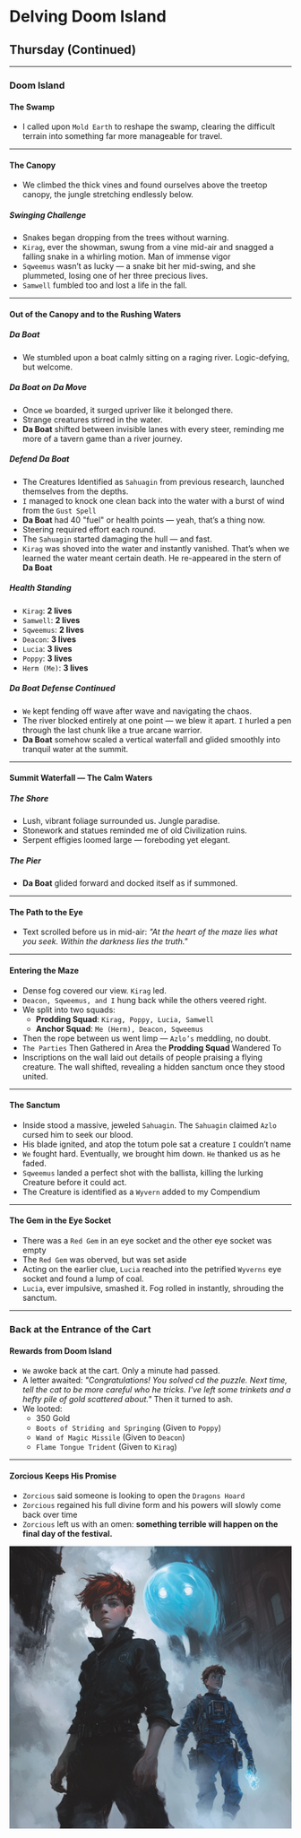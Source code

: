 # Delving Doom Island

## Thursday (Continued)

---

### Doom Island

#### The Swamp

- I called upon `Mold Earth` to reshape the swamp, clearing the difficult terrain into something far more manageable for travel.

---

#### The Canopy

- We climbed the thick vines and found ourselves above the treetop canopy, the jungle stretching endlessly below.

##### Swinging Challenge

- Snakes began dropping from the trees without warning.
- `Kirag`, ever the showman, swung from a vine mid-air and snagged a falling snake in a whirling motion. Man of immense vigor
- `Sqweemus` wasn’t as lucky — a snake bit her mid-swing, and she plummeted, losing one of her three precious lives.
- `Samwell` fumbled too and lost a life in the fall.

---

#### Out of the Canopy and to the Rushing Waters

##### **Da Boat**

- We stumbled upon a boat calmly sitting on a raging river. Logic-defying, but welcome.

##### **Da Boat** on **Da Move**

- Once `we` boarded, it surged upriver like it belonged there.
- Strange creatures stirred in the water.
- **Da Boat** shifted between invisible lanes with every steer, reminding me more of a tavern game than a river journey.

##### Defend **Da Boat**

- The Creatures Identified as `Sahuagin` from previous research, launched themselves from the depths.
- `I` managed to knock one clean back into the water with a burst of wind from the `Gust Spell`
- **Da Boat** had 40 "fuel" or health points — yeah, that’s a thing now.
- Steering required effort each round.
- The `Sahuagin` started damaging the hull — and fast.
- `Kirag` was shoved into the water and instantly vanished. That’s when we learned the water meant certain death. He re-appeared in the stern of **Da Boat**

##### Health Standing

- `Kirag`: **2 lives**
- `Samwell`: **2 lives**
- `Sqweemus`: **2 lives**
- `Deacon`: **3 lives**
- `Lucia`: **3 lives**
- `Poppy`: **3 lives**
- `Herm (Me)`: **3 lives**

##### **Da Boat** Defense Continued

- `We` kept fending off wave after wave and navigating the chaos.
- The river blocked entirely at one point — we blew it apart. `I` hurled a pen through the last chunk like a true arcane warrior.
- **Da Boat** somehow scaled a vertical waterfall and glided smoothly into tranquil water at the summit.

---

#### Summit Waterfall — The Calm Waters

##### The Shore

- Lush, vibrant foliage surrounded us. Jungle paradise.
- Stonework and statues reminded me of old Civilization ruins.
- Serpent effigies loomed large — foreboding yet elegant.

##### The Pier

- **Da Boat** glided forward and docked itself as if summoned.

---

#### The Path to the Eye

- Text scrolled before us in mid-air: _"At the heart of the maze lies what you seek. Within the darkness lies the truth."_

---

#### Entering the Maze

- Dense fog covered our view. `Kirag` led.
- `Deacon, Sqweemus, and I` hung back while the others veered right.
- We split into two squads:
  - **Prodding Squad**: `Kirag, Poppy, Lucia, Samwell`
  - **Anchor Squad**: `Me (Herm), Deacon, Sqweemus`
- Then the rope between us went limp — `Azlo’s` meddling, no doubt.
- `The Parties` Then Gathered in Area the **Prodding Squad** Wandered To
- Inscriptions on the wall laid out details of people praising a flying creature. The wall shifted, revealing a hidden sanctum once they stood united.

---

#### The Sanctum

- Inside stood a massive, jeweled `Sahuagin`. The `Sahuagin` claimed `Azlo` cursed him to seek our blood.
- His blade ignited, and atop the totum pole sat a creature `I` couldn’t name
- `We` fought hard. Eventually, we brought him down. `He` thanked us as he faded.
- `Sqweemus` landed a perfect shot with the ballista, killing the lurking Creature before it could act.
- The Creature is identified as a `Wyvern` added to my Compendium

---

#### The Gem in the Eye Socket

- There was a `Red Gem` in an eye socket and the other eye socket was empty
- The `Red Gem` was oberved, but was set aside
- Acting on the earlier clue, `Lucia` reached into the petrified `Wyverns` eye socket and found a lump of coal.
- `Lucia`, ever impulsive, smashed it. Fog rolled in instantly, shrouding the sanctum.

---

### Back at the Entrance of the Cart

#### Rewards from Doom Island

- `We` awoke back at the cart. Only a minute had passed.
- A letter awaited: _"Congratulations! You solved cd the puzzle. Next time, tell the cat to be more careful who he tricks. I've left some trinkets and a hefty pile of gold scattered about."_ Then it turned to ash.
- We looted:
  - 350 Gold
  - `Boots of Striding and Springing` (Given to `Poppy`)
  - `Wand of Magic Missile` (Given to `Deacon`)
  - `Flame Tongue Trident` (Given to `Kirag`)

---

#### Zorcious Keeps His Promise

- `Zorcious` said someone is looking to open the `Dragons Hoard`
- `Zorcious` regained his full divine form and his powers will slowly come back over time
- `Zorcious` left us with an omen: **something terrible will happen on the final day of the festival.**

![Deacon Herm and Sqweemus Doom Island](./assets/deaconHermSqweemusDoomIsland.png)
